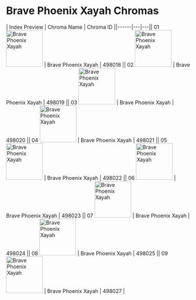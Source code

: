 # Brave Phoenix Xayah Chromas

| Index  Preview | Chroma Name | Chroma ID ||------|---|---|| 01  <img src='https://raw.communitydragon.org/latest/plugins/rcp-be-lol-game-data/global/default/v1/champion-chroma-images/498/498018.png' alt='Brave Phoenix Xayah' width='100'> | Brave Phoenix Xayah | 498018 || 02  <img src='https://raw.communitydragon.org/latest/plugins/rcp-be-lol-game-data/global/default/v1/champion-chroma-images/498/498019.png' alt='Brave Phoenix Xayah' width='100'> | Brave Phoenix Xayah | 498019 || 03  <img src='https://raw.communitydragon.org/latest/plugins/rcp-be-lol-game-data/global/default/v1/champion-chroma-images/498/498020.png' alt='Brave Phoenix Xayah' width='100'> | Brave Phoenix Xayah | 498020 || 04  <img src='https://raw.communitydragon.org/latest/plugins/rcp-be-lol-game-data/global/default/v1/champion-chroma-images/498/498021.png' alt='Brave Phoenix Xayah' width='100'> | Brave Phoenix Xayah | 498021 || 05  <img src='https://raw.communitydragon.org/latest/plugins/rcp-be-lol-game-data/global/default/v1/champion-chroma-images/498/498022.png' alt='Brave Phoenix Xayah' width='100'> | Brave Phoenix Xayah | 498022 || 06  <img src='https://raw.communitydragon.org/latest/plugins/rcp-be-lol-game-data/global/default/v1/champion-chroma-images/498/498023.png' alt='Brave Phoenix Xayah' width='100'> | Brave Phoenix Xayah | 498023 || 07  <img src='https://raw.communitydragon.org/latest/plugins/rcp-be-lol-game-data/global/default/v1/champion-chroma-images/498/498024.png' alt='Brave Phoenix Xayah' width='100'> | Brave Phoenix Xayah | 498024 || 08  <img src='https://raw.communitydragon.org/latest/plugins/rcp-be-lol-game-data/global/default/v1/champion-chroma-images/498/498025.png' alt='Brave Phoenix Xayah' width='100'> | Brave Phoenix Xayah | 498025 || 09  <img src='https://raw.communitydragon.org/latest/plugins/rcp-be-lol-game-data/global/default/v1/champion-chroma-images/498/498027.png' alt='Brave Phoenix Xayah' width='100'> | Brave Phoenix Xayah | 498027 |